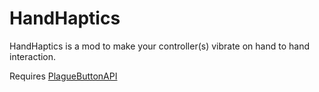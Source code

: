 # HandHaptics

HandHaptics is a mod to make your controller(s) vibrate on hand to hand interaction.

Requires [PlagueButtonAPI](https://github.com/PlagueVRC/PlagueButtonAPI)
